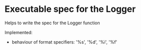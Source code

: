 # Executable spec for the Logger

Helps to write the spec for the Logger function

Implemented:

 - behaviour of format specifiers: '%s', '%d', '%i', '%f'
